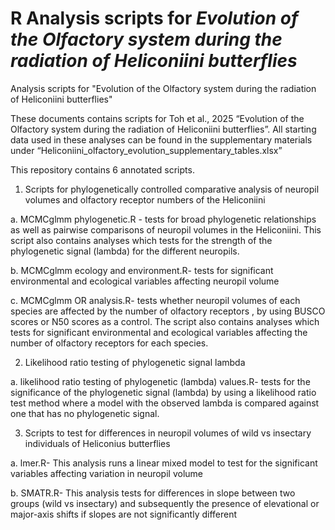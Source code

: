 # R Analysis scripts for *Evolution of the Olfactory system during the radiation of Heliconiini butterflies*
Analysis scripts for "Evolution of the Olfactory system during the radiation of Heliconiini butterflies"

These documents contains scripts for Toh et al., 2025 “Evolution of the Olfactory system during the radiation of Heliconiini butterflies”. All starting data used in these analyses can be found in the supplementary materials under “Heliconiini_olfactory_evolution_supplementary_tables.xlsx”

This repository contains 6 annotated scripts.

1) Scripts for phylogenetically controlled comparative analysis of neuropil volumes and olfactory receptor numbers of the Heliconiini

a. MCMCglmm phylogenetic.R - tests for broad phylogenetic relationships as well as pairwise comparisons of neuropil volumes in the Heliconiini. This script also contains analyses which tests for the strength of the phylogenetic signal (lambda) for the different neuropils.

b. MCMCglmm ecology and environment.R- tests for significant environmental and ecological variables affecting neuropil volume

c. MCMCglmm OR analysis.R- tests whether neuropil volumes of each species are affected by the number of olfactory receptors , by using BUSCO scores or N50 scores as a control. The script also contains analyses which tests for significant environmental and ecological variables affecting the number of olfactory receptors for each species.

2) Likelihood ratio testing of phylogenetic signal lambda

a. likelihood ratio testing of phylogenetic (lambda) values.R- tests for the significance of the phylogenetic signal (lambda) by using a likelihood ratio test method where a model with the observed lambda is compared against one that has no phylogenetic signal.

3) Scripts to test for differences in neuropil volumes of wild vs insectary individuals of Heliconius butterflies

a. lmer.R- This analysis runs a linear mixed model to test for the significant variables affecting variation in neuropil volume

b. SMATR.R- This analysis tests for differences in slope between two groups (wild vs insectary) and subsequently the presence of elevational or major-axis shifts if slopes are not significantly different
